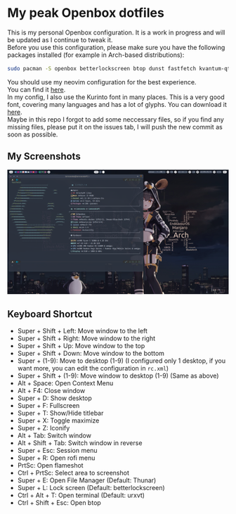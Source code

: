 # My peak Openbox dotfiles
This is my personal Openbox configuration. It is a work in progress and will be updated as I continue to tweak it.  
Before you use this configuration, please make sure you have the following packages installed (for example in Arch-based distributions):
```bash
sudo pacman -S openbox betterlockscreen btop dunst fastfetch kvantum-qt5 obmenu-generator rofi thunar tint2 xfce4-power-manager flameshot nitrogen nm-applet picom perl-gtk3 alsa-utils brightnessctl wireless_tools xclip xsettingsd xss-lock thunar-archive-plugin thunar-volman gsimplecal pavucontrol polkit-gnome nvim neovide power-profiles-daemon upower alacritty python rhythmbox
```
You should use my neovim configuration for the best experience.  
You can find it [here](https://github.com/nhktmdzhg/nvim).  
In my config, I also use the Kurinto font in many places. This is a very good font, covering many languages and has a lot of glyphs. You can download it [here](https://www.kurinto.com/download.htm).  
Maybe in this repo I forgot to add some neccessary files, so if you find any missing files, please put it on the issues tab, I will push the new commit as soon as possible.
## My Screenshots
![Screenshot 1](meo/screenshot.png)
## Keyboard Shortcut
- Super + Shift + Left: Move window to the left
- Super + Shift + Right: Move window to the right
- Super + Shift + Up: Move window to the top
- Super + Shift + Down: Move window to the bottom
- Super + (1-9): Move to desktop (1-9) (I configured only 1 desktop, if you want more, you can edit the configuration in `rc.xml`)
- Super + Shift + (1-9): Move window to desktop (1-9) (Same as above)
- Alt + Space: Open Context Menu
- Alt + F4: Close window
- Super + D: Show desktop
- Super + F: Fullscreen
- Super + T: Show/Hide titlebar
- Super + X: Toggle maximize
- Super + Z: Iconify
- Alt + Tab: Switch window
- Alt + Shift + Tab: Switch window in reverse
- Super + Esc: Session menu
- Super + R: Open rofi menu
- PrtSc: Open flameshot
- Ctrl + PrtSc: Select area to screenshot
- Super + E: Open File Manager (Default: Thunar)
- Super + L: Lock screen (Default: betterlockscreen)
- Ctrl + Alt + T: Open terminal (Default: urxvt)
- Ctrl + Shift + Esc: Open btop


